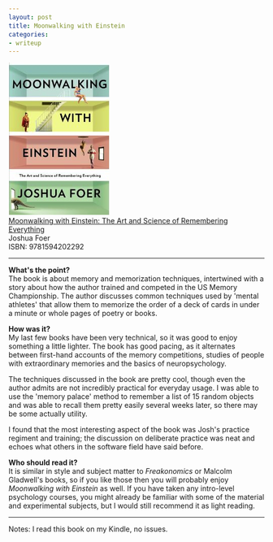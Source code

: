 ```yaml
---
layout: post
title: Moonwalking with Einstein
categories:
- writeup
---
```

![](/static/moonwalking-with-einstein.jpg)  
[Moonwalking with Einstein: The Art and Science of Remembering Everything](http://www.amazon.com/exec/obidos/ASIN/0143120530/ref=nosim&tag=bookreview0a1-20)  
Joshua Foer  
ISBN: 9781594202292

---

**What's the point?**   
The book is about memory and memorization techniques, intertwined with a story about how
the author trained and competed in the US Memory Championship. The author discusses common 
techniques used by 'mental athletes' that allow them to memorize the order of a deck of 
cards in under a minute or whole pages of poetry or books.

**How was it?**   
My last few books have been very technical, so it was good to enjoy something a little 
lighter. The book has good pacing, as it alternates between first-hand accounts of the 
memory competitions, studies of people with extraordinary memories and the basics of 
neuropsychology.

The techniques discussed in the book are pretty cool, though even the author admits are 
not incredibly practical for everyday usage. I was able to use the 'memory palace' method 
to remember a list of 15 random objects and was able to recall them pretty easily 
several weeks later, so there may be some actually utility.

I found that the most interesting aspect of the book was Josh's practice regiment and training;
the discussion on deliberate practice was neat and echoes what others in the software 
field have said before. 

**Who should read it?**  
It is similar in style and subject matter to *Freakonomics* or Malcolm Gladwell's books,
so if you like those then you will probably enjoy *Moonwalking with Einstein* as well. 
If you have taken any intro-level psychology courses, you might already be familiar with 
some of the material and experimental subjects, but I would still recommend it as light 
reading.

---
Notes: I read this book on my Kindle, no issues. 
